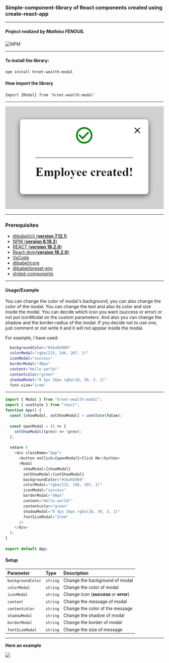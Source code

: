 ### Simple-component-library of React components created using create-react-app

---

##### Project realized by Mathieu FENOUIL
![NPM](https://www.npmjs.com/package/hrnet-wealth-modal)

----

#### To install the library:

`npm install hrnet-wealth-modal`

#### How import the library

`Import {Modal} from 'hrnet-wealth-modal'`

---
![logo](src/lib/components/images/modal_example.png)

---
### Prerequisites

- [@babel/cli (**version 7.12.1**)](https://www.npmjs.com/package/@babel/cli)
- [NPM (**version 8.19.2**)](https://www.npmjs.com/)
- [REACT (**version 18.2.0**)](https://en.reactjs.org/) 
- [React-dom(**version 18.2.0**)](https://en.reactjs.org/)
- [VsCode](https://code.visualstudio.com/)
- [@babel/core](https://www.npmjs.com/package/@babel/core)
- [@babel/preset-env](https://www.npmjs.com/package/@babel/preset-env)
- [styled-components](https://www.npmjs.com/package/styled-components) 

---
#### Usage/Example

You can change the color of modal's background, you can also change the color of the modal. You can change the text and also its color and size inside the modal. You can decide which icon you want (success or error) or not put iconModal on the custom parameters. And also you can change the shadow and the border-radius of the modal.
If you decide not to use one, just comment or not write it and it will not appear inside the modal.

For example, I have used:

```bash
  backgroundColor="#16a92069"
  colorModal="rgba(215, 246, 207, 1)"
  iconModal="success"
  borderModal="40px"
  content="Hello world!"
  contentcolor="green"
  shadowModal="0 5px 16px rgba(18, 39, 3, 1)"
  font-size="1rem"
```

<hr>

```javascript
import { Modal } from "hrnet-wealth-modal";
import { useState } from "react";
function App() {
  const [showModal, setShowModal] = useState(false);

  const openModal = () => {
    setShowModal((prev) => !prev);
  };

  return (
    <div className="App">
      <button onClick={openModal}>Click Me</button>
      <Modal
        showModal={showModal}
        setShowModal={setShowModal}
        backgroundColor="#16a92069"
        colorModal="rgba(215, 246, 207, 1)"
        iconModal="success"
        borderModal="40px"
        content="Hello world!"
        contentcolor="green"
        shadowModal="0 5px 16px rgba(18, 39, 3, 1)"
        fontSizeModal="2rem"
      />
    </div>
  );
}

export default App;
```

#### Setup

| Parameter         | Type     | Description                            |
| :---------------- | :------- | :------------------------------------- |
| `backgroundColor` | `string` | Change the background of modal         |
| `colorModal`      | `string` | Change the color of modal              |
| `iconModal`       | `string` | Change icon (**success** or **error**) |
| `content`         | `string` | Change the message of modal            |
| `contentcolor`    | `string` | Change the color of the message        |
| `shadowModal`     | `string` | Change the shadow of modal             |
| `borderModal`     | `string` | Change the border of modal             |
| `fontSizeModal`   | `string` | Change the size of message             |

<hr>

**Here an example**

  <img src='./src/lib/components/images/modalexamples.png'>